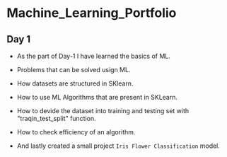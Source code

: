 # Machine_Learning_Portfolio

## Day 1

* As the part of Day-1 I have learned the basics of ML.
* Problems that can be solved usign ML.
* How datasets are structured in SKlearn.
* How to use ML Algorithms that are present in SKLearn.
* How to devide the dataset into training and testing set with "traqin_test_split" function.
* How to check efficiency of an algorithm.

* And lastly created a small project ```Iris Flower Classification``` model.